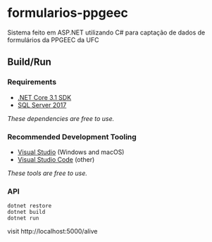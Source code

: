# formularios-ppgeec
Sistema feito em ASP.NET utilizando C# para captação de dados de formulários da PPGEEC da UFC

## Build/Run

### Requirements

- [.NET Core 3.1 SDK](https://www.microsoft.com/net/download/core)
- [SQL Server 2017](https://docs.microsoft.com/en-us/sql/index)

*These dependencies are free to use.*

### Recommended Development Tooling

- [Visual Studio](https://www.visualstudio.com/vs/) (Windows and macOS)
- [Visual Studio Code](https://code.visualstudio.com/) (other)

*These tools are free to use.*

### API

```
dotnet restore
dotnet build
dotnet run
```

visit http://localhost:5000/alive
